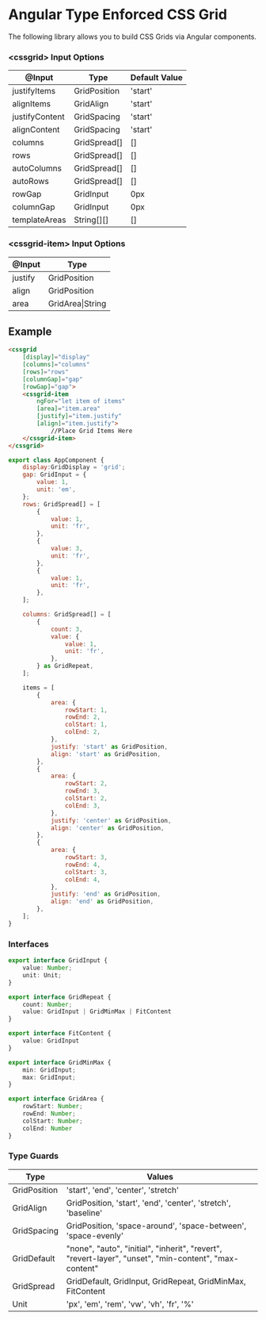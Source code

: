 # Angular Type Enforced CSS Grid

The following library allows you to build CSS Grids via Angular components.

### \<cssgrid\> Input Options

| @Input | Type | Default Value
|---|---|---|
| justifyItems | GridPosition | 'start' |
| alignItems | GridAlign | 'start' |
| justifyContent | GridSpacing | 'start' |
| alignContent | GridSpacing | 'start' |
| columns | GridSpread[] | [] |
| rows | GridSpread[] | [] |
| autoColumns | GridSpread[] | [] |
| autoRows | GridSpread[] | [] |
| rowGap | GridInput | 0px |
| columnGap | GridInput | 0px |
| templateAreas | String[][] | [] |

### \<cssgrid-item\> Input Options

| @Input | Type |
|---|---|
|justify|GridPosition|
|align|GridPosition|
|area|GridArea\|String|


## Example

```HTML
<cssgrid
    [display]="display"
    [columns]="columns"
    [rows]="rows"
    [columnGap]="gap"
    [rowGap]="gap">
    <cssgrid-item 
        ngFor="let item of items"
        [area]="item.area"
        [justify]="item.justify"
        [align]="item.justify">
            //Place Grid Items Here
    </cssgrid-item>
</cssgrid>
```
```javascript
export class AppComponent {
    display:GridDisplay = 'grid';
    gap: GridInput = {
        value: 1,
        unit: 'em',
    };
    rows: GridSpread[] = [
        {
            value: 1,
            unit: 'fr',
        },
        {
            value: 3,
            unit: 'fr',
        },
        {
            value: 1,
            unit: 'fr',
        },
    ];

    columns: GridSpread[] = [
        {
            count: 3,
            value: {
                value: 1,
                unit: 'fr',
            },
        } as GridRepeat,
    ];

    items = [
        {
            area: {
                rowStart: 1,
                rowEnd: 2,
                colStart: 1,
                colEnd: 2,
            },
            justify: 'start' as GridPosition,
            align: 'start' as GridPosition,
        },
        {
            area: {
                rowStart: 2,
                rowEnd: 3,
                colStart: 2,
                colEnd: 3,
            },
            justify: 'center' as GridPosition,
            align: 'center' as GridPosition,
        },
        {
            area: {
                rowStart: 3,
                rowEnd: 4,
                colStart: 3,
                colEnd: 4,
            },
            justify: 'end' as GridPosition,
            align: 'end' as GridPosition,
        },
    ];
}
```

### Interfaces

```Typescript
export interface GridInput {
    value: Number;
    unit: Unit;
}
```
```Typescript
export interface GridRepeat {
    count: Number;
    value: GridInput | GridMinMax | FitContent
}
```
```Typescript
export interface FitContent {
    value: GridInput
}
```
```Typescript
export interface GridMinMax {
    min: GridInput;
    max: GridInput;
}
```
```Typescript
export interface GridArea {
    rowStart: Number;
    rowEnd: Number;
    colStart: Number;
    colEnd: Number
}
```

### Type Guards
| Type | Values |
|---|---|
| GridPosition | 'start', 'end', 'center', 'stretch' |
| GridAlign | GridPosition, 'start', 'end', 'center', 'stretch', 'baseline' |
| GridSpacing | GridPosition, 'space-around', 'space-between', 'space-evenly' |
| GridDefault |  "none", "auto", "initial", "inherit", "revert", "revert-layer", "unset", "min-content", "max-content" |
| GridSpread |  GridDefault, GridInput, GridRepeat, GridMinMax, FitContent |
| Unit | 'px', 'em', 'rem', 'vw', 'vh', 'fr', '%' |